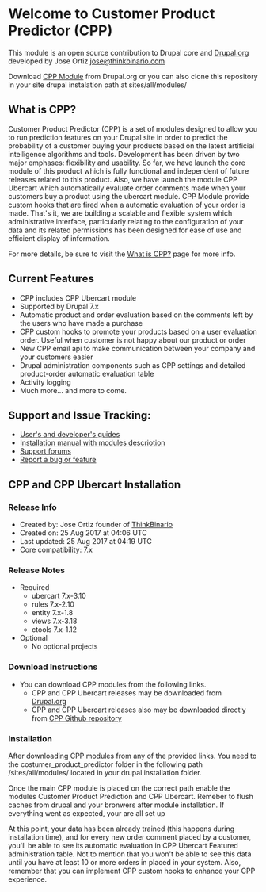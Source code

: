 # Welcome to Customer Product Predictor (CPP)

This module is an open source contribution to Drupal core and [Drupal.org](https://www.drupal.org) developed by Jose Ortiz <jose@thinkbinario.com>

Download [CPP Module](https://www.drupal.org/project/customer_product_predictor) from Drupal.org or you can also clone this repository in your site drupal instalation path at sites/all/modules/

## What is CPP?

Customer Product Predictor (CPP) is a set of modules designed to allow you to run prediction features on your Drupal site in order to predict the probability of a customer buying your products based on the latest artificial intelligence algorithms and tools. Development has been driven by two major emphases: flexibility and usability. So far, we have launch the core module of this product which is fully functional and independent of future releases related to this product. Also, we have launch the module CPP Ubercart which automatically evaluate order comments made when your customers buy a product using the ubercart module. CPP Module provide custom hooks that are fired when a automatic evaluation of your order is made. That's it, we are building a scalable and flexible system which administrative interface, particularly relating to the configuration of your data and its related permissions has been designed for ease of use and efficient display of information.

For more details, be sure to visit the [What is CPP?](http://www.thinkbinario.com/cpp) page for more info.

## Current Features

* CPP includes CPP Ubercart module
* Supported by Drupal 7.x
* Automatic product and order evaluation based on the comments left by the users who have made a purchase
* CPP custom hooks to promote your products based on a user evaluation order. Useful when customer is not happy about our product or order
* New CPP email api to make communication between your company and your customers easier
* Drupal administration components such as CPP settings and detailed product-order automatic evaluation table
* Activity logging
* Much more... and more to come.

## Support and Issue Tracking:

* [User's and developer's guides](http://www.thinkbinario.com/cpp/docs)
* [Installation manual with modules descriotion](http://www.thinkbinario.com/cpp/installation)
* [Support forums](http://www.thinkbinario.com/cpp/support)
* [Report a bug or feature](http://drupal.org/project/issues/customer_product_predictor)

## CPP and CPP Ubercart Installation

### Release Info

* Created by: Jose Ortiz founder of [ThinkBinario](www.thinkbinario.com)
* Created on: 25 Aug 2017 at 04:06 UTC
* Last updated: 25 Aug 2017 at 04:19 UTC
* Core compatibility: 7.x

### Release Notes
* Required
    - ubercart 7.x-3.10
    - rules 7.x-2.10
    - entity 7.x-1.8
    - views 7.x-3.18
    - ctools 7.x-1.12
* Optional
    - No optional projects
   
### Download Instructions
* You can download CPP modules from the following links.
    - CPP and CPP Ubercart releases may be downloaded from [Drupal.org](https://www.drupal.org/project/customer_product_predictor) 
    - CPP and CPP Ubercart releases also may be downloaded directly from [CPP Github repository]() 

### Installation
After downloading CPP modules from any of the provided links. You need to the costumer_product_predictor folder in the following path /sites/all/modules/ located in your drupal installation folder.

Once the main CPP module is placed on the correct path enable the modules Customer Product Prediction and CPP Ubercart. Remeber to flush caches from drupal and your bronwers after module installation. If everything went as expected, your are all set up

At this point, your data has been already trained (this happens during installation time), and for every new order comment placed by a customer, you'll be able to see its automatic evaluation in CPP Ubercart Featured administration table. Not to mention that you won't be able to see this data until you have at least 10 or more orders in placed in your system. Also, remember that you can implement CPP custom hooks to enhance your CPP experience. 

